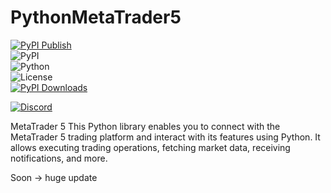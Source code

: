 # PythonMetaTrader5  
[![PyPI Publish](https://github.com/Akinzou/MetaTrader5-Python/actions/workflows/python-publish.yml/badge.svg)](https://github.com/Akinzou/MetaTrader5-Python/actions/workflows/python-publish.yml)  
![PyPI](https://img.shields.io/pypi/v/pythonmetatrader5)  
![Python](https://img.shields.io/badge/python-3.6%2B-blue?logo=python&logoColor=white)  
![License](https://img.shields.io/badge/license-MIT-lightgrey.svg)  
[![PyPI Downloads](https://static.pepy.tech/badge/pythonmetatrader5)](https://pepy.tech/projects/pythonmetatrader5)

[![Discord](https://img.shields.io/badge/Join_us_on-Discord-5865F2?logo=discord&logoColor=white&style=for-the-badge)](https://discord.gg/BARYa55KS8)


MetaTrader 5
This Python library enables you to connect with the MetaTrader 5 trading platform and interact with its features using Python. It allows executing trading operations, fetching market data, receiving notifications, and more.

Soon -> huge update

